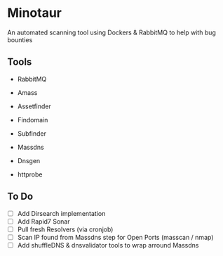 # Minotaur

An automated scanning tool using Dockers & RabbitMQ to help with bug bounties

## Tools

- RabbitMQ
- Amass
- Assetfinder
- Findomain
- Subfinder

- Massdns
- Dnsgen

- httprobe

## To Do

- [ ] Add Dirsearch implementation
- [ ] Add Rapid7 Sonar 
- [ ] Pull fresh Resolvers (via cronjob)
- [ ] Scan IP found from Massdns step for Open Ports (masscan / nmap)
- [ ] Add shuffleDNS & dnsvalidator tools to wrap arround Massdns
